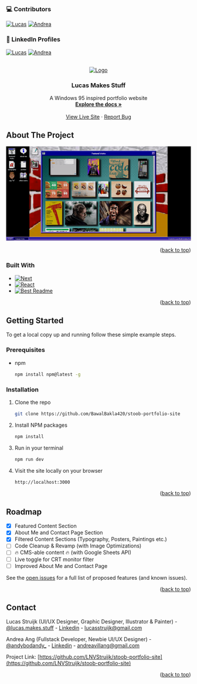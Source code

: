 <!-- Improved compatibility of back to top link: See: https://github.com/othneildrew/Best-README-Template/pull/73 -->
<a name="readme-top"></a>

<!--
*** Thanks for checking out the Best-README-Template. If you have a suggestion
*** that would make this better, please fork the repo and create a pull request
*** or simply open an issue with the tag "enhancement".
*** Don't forget to give the project a star!
*** Thanks again! Now go create something AMAZING! :D
-->



<!-- PROJECT SHIELDS -->
<!--
*** I'm using markdown "reference style" links for readability.
*** Reference links are enclosed in brackets [ ] instead of parentheses ( ).
*** See the bottom of this document for the declaration of the reference variables
*** for contributors-url, forks-url, etc. This is an optional, concise syntax you may use.
*** https://www.markdownguide.org/basic-syntax/#reference-style-links
-->
### 💻 Contributors
<!-- ![Contributors][contributors-shield] -->
[![Lucas][lucas-shield]][lucas-url]
[![Andrea][andrea-shield]][andrea-url]

### 💼 LinkedIn Profiles
<!-- ![LinkedIn][linkedin-shield] -->
[![Lucas][lucas-linkedin-shield]][lucas-linkedin-url]
[![Andrea][andrea-linkedin-shield]][andrea-linkedin-url]


<!-- PROJECT LOGO -->
<br />
<div align="center">
  <a href="https://github.com/LNVStruijk/stoob-portfolio-site">
    <img src="https://media.moddb.com/images/mods/1/31/30173/Moddb_thumg.png" alt="Logo" width="80" height="100">
  </a>

<h3 align="center">Lucas Makes Stuff</h3>

  <p align="center">
    A Windows 95 inspired portfolio website
    <br />
    <a href="https://github.com/LNVStruijk/stoob-portfolio-site"><strong>Explore the docs »</strong></a>
    <br />
    <br />
    <a href="https://lucasmakesstuff.com">View Live Site</a>
    ·
    <a href="https://github.com/LNVStruijk/stoob-portfolio-site/issues">Report Bug</a>
  </p>
</div>



<!-- TABLE OF CONTENTS 
<details>
  <summary>Table of Contents</summary>
  <ol>
    <li>
      <a href="#about-the-project">About The Project</a>
      <ul>
        <li><a href="#built-with">Built With</a></li>
      </ul>
    </li>
    <li>
      <a href="#getting-started">Getting Started</a>
      <ul>
        <li><a href="#prerequisites">Prerequisites</a></li>
        <li><a href="#installation">Installation</a></li>
      </ul>
    </li>
    <li><a href="#usage">Usage</a></li>
    <li><a href="#roadmap">Roadmap</a></li>
    <li><a href="#contributing">Contributing</a></li>
    <li><a href="#contact">Contact</a></li>
  </ol>
</details>
-->


<!-- ABOUT THE PROJECT -->
## About The Project

[![Product Name Screen Shot][product-screenshot]](https://lucasmakesstuff.com)

<!--
Here's a blank template to get started: To avoid retyping too much info. Do a search and replace with your text editor for the following: `github_username`, `repo_name`, `twitter_handle`, `linkedin_username`, `email_client`, `email`, `project_title`, `project_description`
-->

<p align="right">(<a href="#readme-top">back to top</a>)</p>



### Built With

* [![Next][Next.js]][Next-url]
* [![React][React.js]][React-url]
* [![Best Readme][Best-Readme-Template-Badge]][Best-Readme-Template-url]

<p align="right">(<a href="#readme-top">back to top</a>)</p>



<!-- GETTING STARTED -->
## Getting Started

To get a local copy up and running follow these simple example steps.

### Prerequisites

* npm
  ```sh
  npm install npm@latest -g
  ```

### Installation

1. Clone the repo
   ```sh
   git clone https://github.com/BawalBakla420/stoob-portfolio-site
   ```
2. Install NPM packages
   ```sh
   npm install
   ```
3. Run in your terminal
   ```sh
   npm run dev
   ```
4. Visit the site locally on your browser
   ```sh
   http://localhost:3000
   ```


<p align="right">(<a href="#readme-top">back to top</a>)</p>



<!-- ROADMAP -->
## Roadmap

- [x] Featured Content Section
- [x] About Me and Contact Page Section
- [x] Filtered Content Sections (Typography, Posters, Paintings etc.)
- [ ] Code Cleanup & Revamp (with Image Optimizations)
- [ ] 🔥 CMS-able content 🔥 (with Google Sheets API)
- [ ] Live toggle for CRT monitor filter
- [ ] Improved About Me and Contact Page

See the [open issues](https://github.com/LNVStruijk/stoob-portfolio-site/issues) for a full list of proposed features (and known issues).

<p align="right">(<a href="#readme-top">back to top</a>)</p>



<!-- CONTACT -->
## Contact

Lucas Struijk (UI/UX Designer, Graphic Designer, Illustrator & Painter) - [@lucas.makes.stuff](https://www.instagram.com/lucas.makes.stuff/) - [Linkedin](https://www.linkedin.com/in/lucas-struijk-3521aa138/) - lucasstruijk@gmail.com

Andrea Ang (Fullstack Developer, Newbie UI/UX Designer) - [@andybodandy_](https://www.instagram.com/andybodandy_/) - [Linkedin](https://www.linkedin.com/in/andrea-ang-6b160217b/) - andreavillang@gmail.com

Project Link: [https://github.com/LNVStruijk/stoob-portfolio-site](https://github.com/LNVStruijk/stoob-portfolio-site)

<p align="right">(<a href="#readme-top">back to top</a>)</p>



<!-- MARKDOWN LINKS & IMAGES -->
<!-- https://www.markdownguide.org/basic-syntax/#reference-style-links -->
[contributors-shield]: https://img.shields.io/badge/contributors-000000?style=for-the-badge
[andrea-shield]: https://img.shields.io/badge/Andrea-9F1975?style=for-the-badge&logo=github&logoColor=white
[andrea-url]: https://github.com/andreavillang
[lucas-shield]: https://img.shields.io/badge/Lucas-193C9F?style=for-the-badge&logo=github&logoColor=white
[lucas-url]: https://github.com/LNVStruijk
[forks-shield]: https://img.shields.io/github/forks/github_username/repo_name.svg?style=for-the-badge
[forks-url]: https://github.com/github_username/repo_name/network/members
[stars-shield]: https://img.shields.io/github/stars/github_username/repo_name.svg?style=for-the-badge
[stars-url]: https://github.com/github_username/repo_name/stargazers
[issues-shield]: https://img.shields.io/github/issues/github_username/repo_name.svg?style=for-the-badge
[issues-url]: https://github.com/github_username/repo_name/issues
[license-shield]: https://img.shields.io/github/license/github_username/repo_name.svg?style=for-the-badge
[license-url]: https://github.com/github_username/repo_name/blob/master/LICENSE.txt
[linkedin-shield]: https://img.shields.io/badge/Linkedin-1A78B7?style=for-the-badge
[andrea-linkedin-shield]: https://img.shields.io/badge/Andrea-000000?style=for-the-badge&logo=linkedin&logoColor=white
[andrea-linkedin-url]: https://www.linkedin.com/in/andrea-ang-6b160217b/
[lucas-linkedin-shield]: https://img.shields.io/badge/Lucas-000000?style=for-the-badge&logo=linkedin&logoColor=white
[lucas-linkedin-url]: https://www.linkedin.com/in/lucas-struijk-3521aa138/
[product-screenshot]: /public/images/demo-compressed.png
[Next.js]: https://img.shields.io/badge/next.js-000000?style=for-the-badge&logo=nextdotjs&logoColor=white
[Next-url]: https://nextjs.org/
[React.js]: https://img.shields.io/badge/React-20232A?style=for-the-badge&logo=react&logoColor=61DAFB
[React-url]: https://reactjs.org/
[Best-Readme-Template-Badge]: https://img.shields.io/badge/readme-1A8F98?style=for-the-badge&logo=github&logoColor=white
[Best-Readme-Template-url]: https://github.com/othneildrew/Best-README-Template
